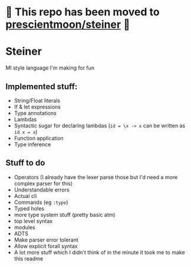 # 🚧 This repo has been moved to [prescientmoon/steiner](https://github.com/prescientmoon/steiner) 🚧
# Steiner

Ml style language I'm making for fun

## Implemented stuff:

- String/Float literals
- If & let expressions
- Type annotations
- Lambdas
- Syntactic sugar for declaring lambdas (`id = \x -> x` can be written as `id x = x`)
- Function application
- Type inference

## Stuff to do

- Operators (I already have the lexer parse those but I'd need a more complex parser for this)
- Understandable errors
- Actual cli
- Commands (eg `:type`)
- Typed holes
- more type system stuff (pretty basic atm)
- top level syntax
- modules
- ADTS
- Make parser error tolerant
- Allow explicit forall syntax
- A lot more stuff which I didn't think of in the minute it took me to make this readme
